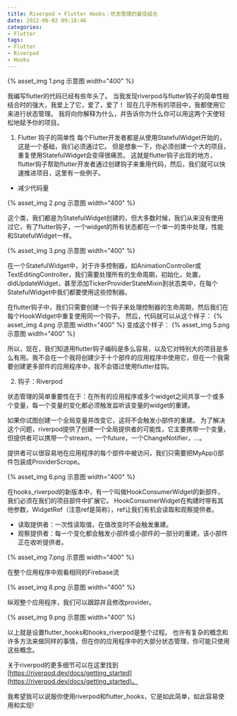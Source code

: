 ```yaml
---
title: Riverpod + Flutter Hooks：状态管理的最佳组合
date: 2022-06-02 09:18:46
categories:
- Flutter
tags:
- Flutter
- Riverpod
- Hooks
---
```


{% asset_img 1.png 示意图 width="400" %}

我编写flutter的代码已经有些年头了。
当我发现riverpod与flutter钩子的简单性相结合时的强大，我爱上了它，爱了，爱了！
现在几乎所有的项目中，我都使用它来进行状态管理。
我将向你解释为什么，并告诉你为什么你可以用这两个天使轻松地赋予你的项目。

<!--more-->

1. Flutter 钩子的简单性
每个Flutter开发者都是从使用StatefulWidget开始的，这是一个基础，我们必须通过它。
但是想象一下，你必须创建一个大的项目，重复使用StatefulWidget会变得很痛苦。
这就是flutter钩子出现的地方，flutter钩子帮助flutter开发者通过创建钩子来重用代码，然后，我们就可以快速推进项目，这里有一些例子。

 * 减少代码量

{% asset_img 2.png 示意图 width="400" %}

这个类，我们都是为StatefulWidget创建的，但大多数时候，我们从来没有使用过它，有了flutter钩子，一个widget的所有状态都在一个单一的类中处理，性能和StatefulWidget一样。

{% asset_img 3.png 示意图 width="400" %}

在一个StatefulWidget中，对于许多控制器，如AnimationController或TextEditingController，我们需要处理所有的生命周期，初始化，处置，didUpdateWidget，甚至添加TickerProviderStateMixin到状态类中，在每个StatefulWidget中我们都要使用这些控制器。

在flutter钩子中，我们只需要创建一个钩子来处理控制器的生命周期，然后我们在每个HookWidget中重复使用同一个钩子。
然后，代码就可以从这个样子：
{% asset_img 4.png 示意图 width="400" %}
变成这个样子：
{% asset_img 5.png 示意图 width="400" %}

所以，现在，我们知道用flutter钩子编码是多么容易，以及它对特别大的项目是多么有用。我不会在一个我将创建少于十个部件的应用程序中使用它，但在一个我需要创建更多部件的应用程序中，我不会错过使用flutter挂钩。

2. 钩子：Riverpod

状态管理的简单重要性在于：在所有的应用程序或多个widget之间共享一个或多个变量，每一个变量的变化都必须触发监听该变量的widget的重建。

如果你试图创建一个全局变量并改变它，这将不会触发小部件的重建。
为了解决这个问题，riverpod提供了创建一个全局提供者的可能性，它主要携带一个变量，但提供者可以携带一个stream，一个future，一个ChangeNotifier，...。

提供者可以很容易地在应用程序的每个部件中被访问，我们只需要把MyApp()部件包装成ProviderScrope。

{% asset_img 6.png 示意图 width="400" %}


在hooks_riverpod的新版本中，有一个叫做HookConsumerWidget的新部件，我们必须在我们的项目部件中扩展它。
HookConsumerWidget在构建时带有其他参数，WidgetRef（注意ref是简称），ref让我们有机会读取和观察提供者。

 * 读取提供者：一次性读取值，在值改变时不会触发重建。
 * 观察提供者：每一个变化都会触发小部件或小部件的一部分的重建，该小部件正在收听提供者。

 {% asset_img 7.png 示意图 width="400" %}

 在整个应用程序中观看相同的Firebase流

  {% asset_img 8.png 示意图 width="400" %}

纵观整个应用程序，我们可以跟踪并且修改provider。

  {% asset_img 9.png 示意图 width="400" %}

以上就是设置flutter_hooks和hooks_riverpod是整个过程。
也许有复杂的概念和许多方法来做同样的事情，但在你的应用程序中的大部分状态管理，你可能只使用这些概念。

关于riverpod的更多细节可以在这里找到[https://riverpod.dev/docs/getting_started](https://riverpod.dev/docs/getting_started)。

我希望我可以说服你使用riverpod和flutter_hooks，它是如此简单，如此容易使用和实现!

<!-- https://omasuaku.medium.com/riverpod-flutter-hooks-the-best-duo-for-state-management-9429728d632b -->
